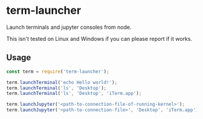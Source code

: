 # term-launcher

Launch terminals and jupyter consoles from node.

This isn't tested on Linux and Windows if you can please report if it works.

## Usage
```javascript
const term = require('term-launcher');

term.launchTerminal('echo Hello world!');
term.launchTerminal('ls', 'Desktop');
term.launchTerminal('ls', 'Desktop', 'iTerm.app');

term.launchJupyter('<path-to-connection-file-of-running-kernel>');
term.launchJupyter('<path-to-connection-file>', 'Desktop', 'iTerm.app');
```
